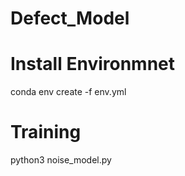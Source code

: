 # Defect_Model

# Install Environmnet
conda env create -f env.yml

# Training
python3 noise_model.py
